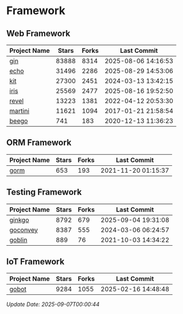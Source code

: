 # Framework

## Web Framework
| Project Name | Stars | Forks | Last Commit |
| ------------ | ----- | ----- | ----------- |
| [gin](https://github.com/gin-gonic/gin) | 83888 | 8314 | 2025-08-06 14:16:53 |
| [echo](https://github.com/labstack/echo) | 31496 | 2286 | 2025-08-29 14:53:06 |
| [kit](https://github.com/go-kit/kit) | 27300 | 2451 | 2024-03-13 13:42:15 |
| [iris](https://github.com/kataras/iris) | 25569 | 2477 | 2025-08-16 19:52:50 |
| [revel](https://github.com/revel/revel) | 13223 | 1381 | 2022-04-12 20:53:30 |
| [martini](https://github.com/go-martini/martini) | 11621 | 1094 | 2017-01-21 21:58:54 |
| [beego](https://github.com/astaxie/beego) | 741 | 183 | 2020-12-13 11:36:23 |

## ORM Framework
| Project Name | Stars | Forks | Last Commit |
| ------------ | ----- | ----- | ----------- |
| [gorm](https://github.com/jinzhu/gorm) | 653 | 193 | 2021-11-20 01:15:37 |

## Testing Framework
| Project Name | Stars | Forks | Last Commit |
| ------------ | ----- | ----- | ----------- |
| [ginkgo](https://github.com/onsi/ginkgo) | 8792 | 679 | 2025-09-04 19:31:08 |
| [goconvey](https://github.com/smartystreets/goconvey) | 8387 | 555 | 2024-03-06 06:24:57 |
| [goblin](https://github.com/franela/goblin) | 889 | 76 | 2021-10-03 14:34:22 |

## IoT Framework
| Project Name | Stars | Forks | Last Commit |
| ------------ | ----- | ----- | ----------- |
| [gobot](https://github.com/hybridgroup/gobot) | 9284 | 1055 | 2025-02-16 14:48:48 |

*Update Date: 2025-09-07T00:00:44*